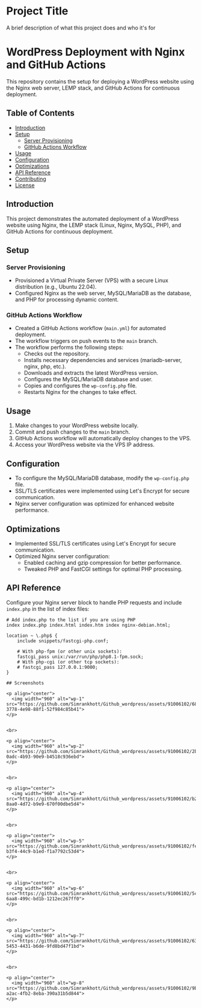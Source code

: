 
# Project Title

A brief description of what this project does and who it's for

# WordPress Deployment with Nginx and GitHub Actions

This repository contains the setup for deploying a WordPress website using the Nginx web server, LEMP stack, and GitHub Actions for continuous deployment.

## Table of Contents

- [Introduction](#introduction)
- [Setup](#setup)
  - [Server Provisioning](#server-provisioning)
  - [GitHub Actions Workflow](#github-actions-workflow)
- [Usage](#usage)
- [Configuration](#configuration)
- [Optimizations](#optimizations)
- [API Reference](#api-reference)
- [Contributing](#contributing)
- [License](#license)

## Introduction

This project demonstrates the automated deployment of a WordPress website using Nginx, the LEMP stack (Linux, Nginx, MySQL, PHP), and GitHub Actions for continuous deployment.

## Setup

### Server Provisioning

- Provisioned a Virtual Private Server (VPS) with a secure Linux distribution (e.g., Ubuntu 22.04).
- Configured Nginx as the web server, MySQL/MariaDB as the database, and PHP for processing dynamic content.

### GitHub Actions Workflow

- Created a GitHub Actions workflow (`main.yml`) for automated deployment.
- The workflow triggers on push events to the `main` branch.
- The workflow performs the following steps:
  - Checks out the repository.
  - Installs necessary dependencies and services (mariadb-server, nginx, php, etc.).
  - Downloads and extracts the latest WordPress version.
  - Configures the MySQL/MariaDB database and user.
  - Copies and configures the `wp-config.php` file.
  - Restarts Nginx for the changes to take effect.

## Usage

1. Make changes to your WordPress website locally.
2. Commit and push changes to the `main` branch.
3. GitHub Actions workflow will automatically deploy changes to the VPS.
4. Access your WordPress website via the VPS IP address.

## Configuration

- To configure the MySQL/MariaDB database, modify the `wp-config.php` file.
- SSL/TLS certificates were implemented using Let's Encrypt for secure communication.
- Nginx server configuration was optimized for enhanced website performance.

## Optimizations

- Implemented SSL/TLS certificates using Let's Encrypt for secure communication.
- Optimized Nginx server configuration:
  - Enabled caching and gzip compression for better performance.
  - Tweaked PHP and FastCGI settings for optimal PHP processing.

## API Reference

Configure your Nginx server block to handle PHP requests and include `index.php` in the list of index files:

```
# Add index.php to the list if you are using PHP
index index.php index.html index.htm index nginx-debian.html;
```

```nginx
location ~ \.php$ {
    include snippets/fastcgi-php.conf;

    # With php-fpm (or other unix sockets):
    fastcgi_pass unix:/var/run/php/php8.1-fpm.sock;
    # With php-cgi (or other tcp sockets):
    # fastcgi_pass 127.0.0.1:9000;
}

## Screenshots

<p align="center">
  <img width="960" alt="wp-1" src="https://github.com/Simrankhott/Github_wordpress/assets/91006102/68e64a45-3778-4e98-88f1-52f984c85b41">
</p>


<br>

<p align="center">
  <img width="960" alt="wp-2" src="https://github.com/Simrankhott/Github_wordpress/assets/91006102/2b311bdc-0adc-4b93-90e9-b4518c936ebd">
</p>


<br>

<p align="center">
  <img width="960" alt="wp-4" src="https://github.com/Simrankhott/Github_wordpress/assets/91006102/b28fc47b-8aa0-4d72-b9e9-670f00dbe5d4">
</p>


<br>

<p align="center">
  <img width="960" alt="wp-5" src="https://github.com/Simrankhott/Github_wordpress/assets/91006102/fe5e9731-b3f4-44c9-b1ed-f1a7792c53d4">
</p>


<br>

<p align="center">
  <img width="960" alt="wp-6" src="https://github.com/Simrankhott/Github_wordpress/assets/91006102/5cc29d95-6aa8-499c-bd1b-1212ec267ff0">
</p>


<br>

<p align="center">
  <img width="960" alt="wp-7" src="https://github.com/Simrankhott/Github_wordpress/assets/91006102/63152c9a-5453-4431-b6de-9fd8bd47f1bd">
</p>


<br>

<p align="center">
  <img width="960" alt="wp-8" src="https://github.com/Simrankhott/Github_wordpress/assets/91006102/9bc599da-a2ac-4fb2-8eba-390a31b5d844">
</p>









